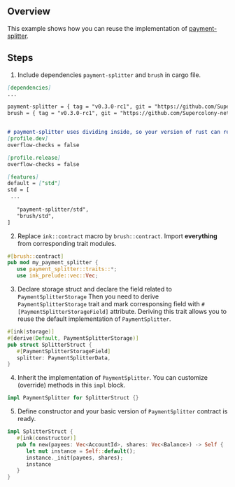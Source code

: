 ## Overview

This example shows how you can reuse the implementation of
[payment-splitter](https://github.com/Supercolony-net/openbrush-contracts/tree/main/contracts/finance/payment-splitter).

## Steps

1. Include dependencies `payment-splitter` and `brush` in cargo file.

```markdown
[dependencies]
...

payment-splitter = { tag = "v0.3.0-rc1", git = "https://github.com/Supercolony-net/openbrush-contracts", default-features = false }
brush = { tag = "v0.3.0-rc1", git = "https://github.com/Supercolony-net/openbrush-contracts", default-features = false }


# payment-splitter uses dividing inside, so your version of rust can require you to disable check overflow.
[profile.dev]
overflow-checks = false

[profile.release]
overflow-checks = false

[features]
default = ["std"]
std = [
 ...
   
   "payment-splitter/std",
   "brush/std",
]
```

2. Replace `ink::contract` macro by `brush::contract`.
   Import **everything** from corresponding trait modules.

```rust
#[brush::contract]
pub mod my_payment_splitter {
   use payment_splitter::traits::*;
   use ink_prelude::vec::Vec;
```

3. Declare storage struct and declare the field related to `PaymentSplitterStorage`
   Then you need to derive `PaymentSplitterStorage` trait and mark corresponsing field
   with `#[PaymentSplitterStorageField]` attribute. Deriving this trait allows you to reuse
   the default implementation of `PaymentSplitter`.

```rust
#[ink(storage)]
#[derive(Default, PaymentSplitterStorage)]
pub struct SplitterStruct {
   #[PaymentSplitterStorageField]
   splitter: PaymentSplitterData,
}
```

4. Inherit the implementation of `PaymentSplitter`. You can customize (override) methods in this `impl` block.

```rust
impl PaymentSplitter for SplitterStruct {}
```

5. Define constructor and your basic version of `PaymentSplitter` contract is ready.

```rust
impl SplitterStruct {
   #[ink(constructor)]
   pub fn new(payees: Vec<AccountId>, shares: Vec<Balance>) -> Self {
      let mut instance = Self::default();
      instance._init(payees, shares);
      instance
   }
}
```